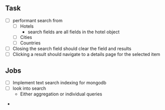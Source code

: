 ## Task

- [ ] performant search from
  - [ ] Hotels
    - search fields are all fields in the hotel object
  - [ ] Cities
  - [ ] Countries
- [ ] Closing the search field should clear the field and results
- [ ] Clicking a result should navigate to a details page for the selected item

## Jobs

- [ ] Implement text search indexing for mongodb
- [ ] look into search
  - Either aggregation or individual queries
-
